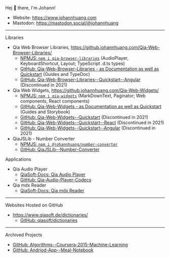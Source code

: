 Hej 👋 there, I'm Johann!

- Website: <https://www.johannhuang.com>
- Mastodon: <https://mastodon.social/@johannhuang>

---

Libraries

- Qia Web Browser Libraries, <https://github.johannhuang.com/Qia-Web-Browser-Libraries/>
	- [NPMJS: `npm i qia-browser-libraries`](https://www.npmjs.com/package/qia-browser-libraries) (AudioPlayer, KeyboardShortcut, Layout; TypeScript .d.ts types)
	- [GitHub: Qia-Web-Browser-Libraries - as Documentation as well as Quickstart](https://github.com/johannhuang/Qia-Web-Browser-Libraries) (Guides and TypeDoc)
	- [GitHub: Qia-Web-Browser-Libraries--Quickstart--Angular](https://github.com/johannhuang/Qia-Web-Browser-Libraries--Quickstart--Angular) (Discontinued in 2021)
- Qia Web Widgets, <https://github.johannhuang.com/Qia-Web-Widgets/>
	- [NPMJS: `npm i qia-widgets`](https://www.npmjs.com/package/qia-widgets) (MarkDownText, Paginator; Web components, React components)
	- [GitHub: Qia-Web-Widgets - as Documentation as well as Quickstart](https://github.com/johannhuang/Qia-Web-Widgets) (Guides and Storybook)
	- [GitHub: Qia-Web-Widgets--Quickstart](https://github.com/johannhuang/Qia-Web-Widgets--Quickstart) (Discontinued in 2021)
	- [GitHub: Qia-Web-Widgets--Quickstart--React](https://github.com/johannhuang/Qia-Web-Widgets--Quickstart--React) (Discontinued in 2021)
	- [GitHub: Qia-Web-Widgets--Quickstart--Angular](https://github.com/johannhuang/Qia-Web-Widgets--Quickstart--Angular) (Discontinued in 2021)
- QiaJSLib - Number Converter
	- [NPMJS: `npm i @johannhuang/number-converter`](https://www.npmjs.com/package/@johannhuang/number-converter)
	- [GitHub: QiaJSLib--Number-Converter](https://github.com/johannhuang/QiaJSLib--Number-Converter)

Applications

- Qia Audio Player
	- [QiaSoft-Docs: Qia Audio Player](https://qiasoft-docs.johannhuang.com/qia-audio-player/)
	- [GitHub: Qia-Audio-Player-Codecs](https://github.com/johannhuang/Qia-Audio-Player-Codecs)
- Qia mdx Reader
	- [QiaSoft-Docs: Qia mdx Reader](https://qiasoft-docs.johannhuang.com/qia-mdx-reader/)

---

Websites Hosted on GitHub

- <https://www.qiasoft.de/dictionaries/>
	- [GitHub: qiasoft/dictionaries](https://github.com/qiasoft/dictionaries)

---

Archived Projects

- [GitHub: Algorithms--Coursera-2015-Machine-Learning](https://github.com/johannhuang/Algorithms--Coursera-2015-Machine-Learning)
- [GitHub: Andriod-App--Meal-Notebook](https://github.com/johannhuang/Andriod-App--Meal-Notebook)
